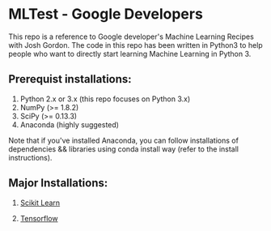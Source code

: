 # MLTest - Google Developers
This repo is a reference to Google developer's Machine Learning Recipes with Josh Gordon. The code in this repo has been written in Python3 to help people who want to directly start learning Machine Learning in Python 3.

## Prerequist installations:
1. Python 2.x or 3.x (this repo focuses on Python 3.x)
2. NumPy (>= 1.8.2)
3. SciPy (>= 0.13.3)
4. Anaconda (highly suggested)

Note that if you've installed Anaconda, you can follow installations of dependencies && libraries using conda install way (refer to the install instructions).

## Major Installations:
1. [Scikit Learn](http://scikit-learn.org/stable/install.html)

2. [Tensorflow](https://www.tensorflow.org/install/)
